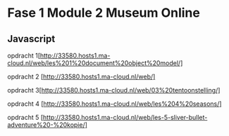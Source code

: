 # Fase 1 Module 2 Museum Online
## Javascript

opdracht 1[http://33580.hosts1.ma-cloud.nl/web/les%201%20document%20object%20model/]

opdracht 2 [http://33580.hosts1.ma-cloud.nl/web/]

opdracht 3[http://33580.hosts1.ma-cloud.nl/web/03%20tentoonstelling/]

opdracht 4 [http://33580.hosts1.ma-cloud.nl/web/les%204%20seasons/]

opdracht 5 [http://33580.hosts1.ma-cloud.nl/web/les-5-sliver-bullet-adventure%20-%20kopie/]
